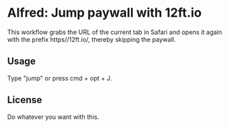 # Alfred: Jump paywall with 12ft.io

This workflow grabs the URL of the current tab in Safari and opens it again with the prefix https//12ft.io/, thereby skipping the paywall. 

## Usage
Type "jump" or press cmd + opt + J.

## License
Do whatever you want with this.

